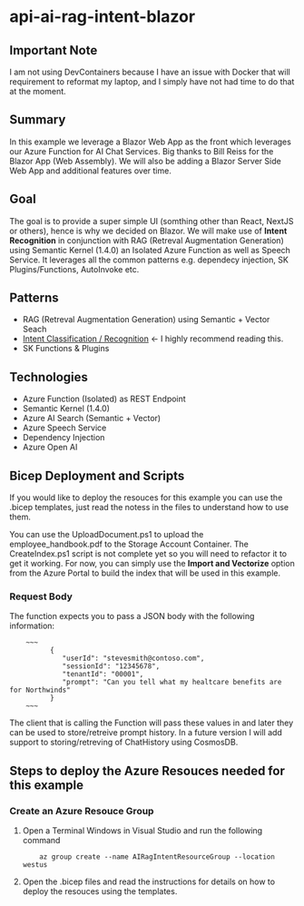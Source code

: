 # api-ai-rag-intent-blazor

## Important Note
I am not using DevContainers because I have an issue with Docker that will requirement to reformat my laptop, and I simply have not had time to do that at the moment.

## Summary
In this example we leverage a Blazor Web App as the front which leverages our Azure Function for AI Chat Services.  Big thanks to Bill Reiss for the Blazor App (Web Assembly).  We will also be adding a Blazor Server Side Web App and additional features over time.

## Goal
The goal is to provide a super simple UI (somthing other than React, NextJS or others), hence is why we decided on Blazor. We will make use of **Intent Recognition** in conjunction with RAG (Retreval Augmentation Generation) using Semantic Kernel (1.4.0) an Isolated Azure Function as well as Speech Service.  It leverages all the common patterns e.g. dependecy injection, SK Plugins/Functions, AutoInvoke etc. 

## Patterns 
- RAG (Retreval Augmentation Generation) using Semantic + Vector Seach
- [Intent Classification / Recognition](./Intent.md) <- I highly recommend reading this.
- SK Functions & Plugins

## Technologies
- Azure Function (Isolated) as REST Endpoint
- Semantic Kernel (1.4.0)
- Azure AI Search (Semantic + Vector)
- Azure Speech Service
- Dependency Injection
- Azure Open AI

## Bicep Deployment and Scripts
If you would like to deploy the resouces for this example you can use the .bicep templates, just read the notess in the files to understand how to use them.

You can use the UploadDocument.ps1 to upload the employee_handbook.pdf to the Storage Account Container.  The CreateIndex.ps1 script is not complete yet so you will need to refactor it to get it working.  For now, you can simply use the **Import and Vectorize** option from the Azure Portal to build the index that will be used in this example.

### Request Body
The function expects you to pass a JSON body with the following information:

        ~~~
              {
                 "userId": "stevesmith@contoso.com",
                 "sessionId": "12345678",
                 "tenantId": "00001",
                 "prompt": "Can you tell what my healtcare benefits are for Northwinds"
              }
        ~~~

The client that is calling the Function will pass these values in and later they can be used to store/retreive prompt history. In a future version I will add support to storing/retreving of ChatHistory using CosmosDB.

## Steps to deploy the Azure Resouces needed for this example
### Create an Azure Resouce Group
1. Open a Terminal Windows in Visual Studio and run the following command
   
   ~~~
       az group create --name AIRagIntentResourceGroup --location westus
   ~~~

2. Open the .bicep files and read the instructions for details on how to deploy the resouces using the templates.
